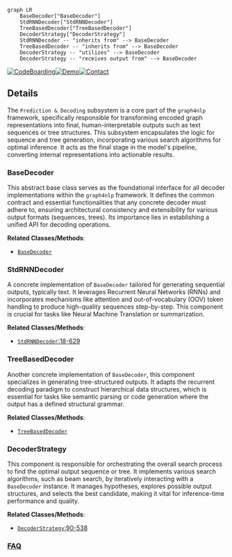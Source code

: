 ```mermaid
graph LR
    BaseDecoder["BaseDecoder"]
    StdRNNDecoder["StdRNNDecoder"]
    TreeBasedDecoder["TreeBasedDecoder"]
    DecoderStrategy["DecoderStrategy"]
    StdRNNDecoder -- "inherits from" --> BaseDecoder
    TreeBasedDecoder -- "inherits from" --> BaseDecoder
    DecoderStrategy -- "utilizes" --> BaseDecoder
    DecoderStrategy -- "receives output from" --> BaseDecoder
```

[![CodeBoarding](https://img.shields.io/badge/Generated%20by-CodeBoarding-9cf?style=flat-square)](https://github.com/CodeBoarding/GeneratedOnBoardings)[![Demo](https://img.shields.io/badge/Try%20our-Demo-blue?style=flat-square)](https://www.codeboarding.org/demo)[![Contact](https://img.shields.io/badge/Contact%20us%20-%20contact@codeboarding.org-lightgrey?style=flat-square)](mailto:contact@codeboarding.org)

## Details

The `Prediction & Decoding` subsystem is a core part of the `graph4nlp` framework, specifically responsible for transforming encoded graph representations into final, human-interpretable outputs such as text sequences or tree structures. This subsystem encapsulates the logic for sequence and tree generation, incorporating various search algorithms for optimal inference. It acts as the final stage in the model's pipeline, converting internal representations into actionable results.

### BaseDecoder
This abstract base class serves as the foundational interface for all decoder implementations within the `graph4nlp` framework. It defines the common contract and essential functionalities that any concrete decoder must adhere to, ensuring architectural consistency and extensibility for various output formats (sequences, trees). Its importance lies in establishing a unified API for decoding operations.


**Related Classes/Methods**:

- <a href="https://github.com/graph4ai/graph4nlp/blob/master/graph4nlp/pytorch/modules/prediction/generation/base.py" target="_blank" rel="noopener noreferrer">`BaseDecoder`</a>


### StdRNNDecoder
A concrete implementation of `BaseDecoder` tailored for generating sequential outputs, typically text. It leverages Recurrent Neural Networks (RNNs) and incorporates mechanisms like attention and out-of-vocabulary (OOV) token handling to produce high-quality sequences step-by-step. This component is crucial for tasks like Neural Machine Translation or summarization.


**Related Classes/Methods**:

- <a href="https://github.com/graph4ai/graph4nlp/blob/master/graph4nlp/pytorch/modules/prediction/generation/StdRNNDecoder.py#L18-L629" target="_blank" rel="noopener noreferrer">`StdRNNDecoder`:18-629</a>


### TreeBasedDecoder
Another concrete implementation of `BaseDecoder`, this component specializes in generating tree-structured outputs. It adapts the recurrent decoding paradigm to construct hierarchical data structures, which is essential for tasks like semantic parsing or code generation where the output has a defined structural grammar.


**Related Classes/Methods**:

- <a href="https://github.com/graph4ai/graph4nlp/blob/master/graph4nlp/pytorch/modules/prediction/generation/TreeBasedDecoder.py" target="_blank" rel="noopener noreferrer">`TreeBasedDecoder`</a>


### DecoderStrategy
This component is responsible for orchestrating the overall search process to find the optimal output sequence or tree. It implements various search algorithms, such as beam search, by iteratively interacting with a `BaseDecoder` instance. It manages hypotheses, explores possible output structures, and selects the best candidate, making it vital for inference-time performance and quality.


**Related Classes/Methods**:

- <a href="https://github.com/graph4ai/graph4nlp/blob/master/graph4nlp/pytorch/modules/prediction/generation/decoder_strategy.py#L90-L538" target="_blank" rel="noopener noreferrer">`DecoderStrategy`:90-538</a>




### [FAQ](https://github.com/CodeBoarding/GeneratedOnBoardings/tree/main?tab=readme-ov-file#faq)